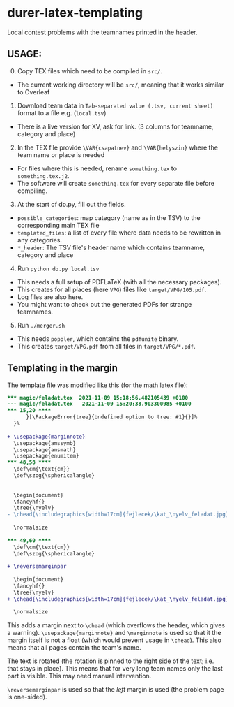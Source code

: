 # durer-latex-templating
Local contest problems with the teamnames printed in the header.

## USAGE:

0) Copy TEX files which need to be compiled in `src/`.
  - The current working directory will be `src/`, meaning that it works similar to Overleaf
1) Download team data in `Tab-separated value (.tsv, current sheet)` format to a file e.g. (`local.tsv`)
  - There is a live version for XV, ask for link. (3 columns for teamname, category and place)
2) In the TEX file provide `\VAR{csapatnev}` and `\VAR{helyszin}` where the team name or place is needed
  - For files where this is needed, rename `something.tex` to `something.tex.j2`.
  - The software will create `something.tex` for every separate file before compiling.
3) At the start of do.py, fill out the fields.
  - `possible_categories`: map category (name as in the TSV) to the corresponding main TEX file
  - `templated_files`: a list of every file where data needs to be rewritten in any categories.
  - `*_header`: The TSV file's header name which contains teamname, category and place
4) Run `python do.py local.tsv`
  - This needs a full setup of PDFLaTeX (with all the necessary packages).
  - This creates for all places (here `VPG`) files like `target/VPG/105.pdf`.
  - Log files are also here.
  - You might want to check out the generated PDFs for strange teamnames.
5) Run `./merger.sh`
  - This needs `poppler`, which contains the `pdfunite` binary.
  - This creates `target/VPG.pdf` from all files in `target/VPG/*.pdf`.

## Templating in the margin

The template file was modified like this (for the math latex file):

```diff
*** magic/feladat.tex  2021-11-09 15:18:56.482105439 +0100
--- magic/feladat.tex   2021-11-09 15:20:38.903300985 +0100
*** 15,20 ****
      }[\PackageError{tree}{Undefined option to tree: #1}{}]%
  }%
  
+ \usepackage{marginnote}
  \usepackage{amssymb}
  \usepackage{amsmath}
  \usepackage{enumitem}
*** 48,58 ****
  \def\cm{\text{cm}}
  \def\szog{\sphericalangle}
  
  
  \begin{document}
  \fancyhf{}
  \tree{\nyelv}
- \chead{\includegraphics[width=17cm]{fejlecek/\kat_\nyelv_feladat.jpg}}
  
  \normalsize
  
*** 49,60 ****
  \def\cm{\text{cm}}
  \def\szog{\sphericalangle}
  
+ \reversemarginpar
  
  \begin{document}
  \fancyhf{}
  \tree{\nyelv}
+ \chead{\includegraphics[width=17cm]{fejlecek/\kat_\nyelv_feladat.jpg}\marginnote{\rotatebox[origin=r]{90}{\VAR{csapatnev}}}}
  
  \normalsize
```

This adds a margin next to `\chead` (which overflows the header, which gives a warning). `\usepackage{marginnote}` and `\marginnote` is used so that it the margin itself is not a float (which would prevent usage in `\chead`). This also means that all pages contain the team's name.

The text is rotated (the rotation is pinned to the right side of the text; i.e. that stays in place). This means that for very long team names only the last part is visible. This may need manual intervention.

`\reversemarginpar` is used so that the *left* margin is used (the problem page is one-sided).
